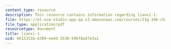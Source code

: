```yaml
---
content_type: resource
description: This resource contains information regarding lianxi-1.
file: https://ol-ocw-studio-app-qa.s3.amazonaws.com/courses/21g-106-chinese-vi-regular-discovering-chinese-cultures-and-societies-spring-2003/8615151b6309ee4d353059bf8a47e3a1_MIT21G_106S03_lianxi1.pdf
file_type: application/pdf
resourcetype: Document
title: lianxi-1
uid: 8615151b-6309-ee4d-3530-59bf8a47e3a1
---
```

